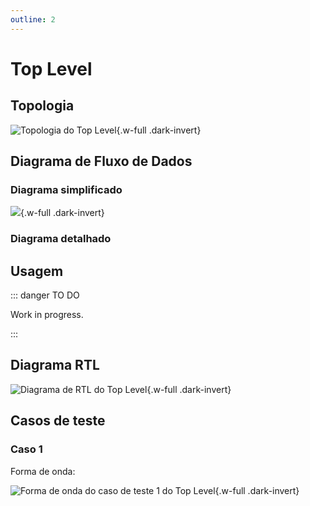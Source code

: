 ```yaml
---
outline: 2
---
```


# Top Level

## Topologia

<pan-container>

![Topologia do Top Level](/images/reference/report_components/top_level.drawio.svg){.w-full .dark-invert}

</pan-container>

## Diagrama de Fluxo de Dados

### Diagrama simplificado

<pan-container>

![](/images/reference/entities/top_level_pipeline.drawio.svg){.w-full .dark-invert}

</pan-container>

### Diagrama detalhado

<pan-container selector=".mermaid">

<!--@include: @<!--@include: @/.includes/top_level-topology.md-->

</pan-container>

## Usagem

::: danger TO DO

Work in progress.

:::

## Diagrama RTL

<pan-container>

![Diagrama de RTL do Top Level](/images/reference/entities/top_level_netlist.svg){.w-full .dark-invert}

</pan-container>

## Casos de teste

### Caso 1 <Badge type="info" text="tb_top_level_case_1" />

Forma de onda:

<pan-container :grid="false">

![Forma de onda do caso de teste 1 do Top Level](/images/reference/entities/tb_top_level_case_1.svg){.w-full .dark-invert}

</pan-container>
